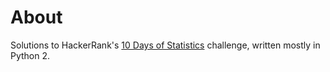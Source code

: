 # About
Solutions to HackerRank's [10 Days of Statistics](https://www.hackerrank.com/domains/tutorials/10-days-of-statistics) challenge, written mostly in Python 2.
